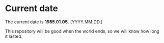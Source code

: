 # Current date

The current date is **1985.01.05.** (YYYY.MM.DD.)

This repository will be good when the world ends, so we will know how long it lasted.